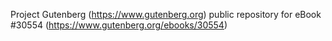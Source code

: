 Project Gutenberg (https://www.gutenberg.org) public repository for eBook #30554 (https://www.gutenberg.org/ebooks/30554)
